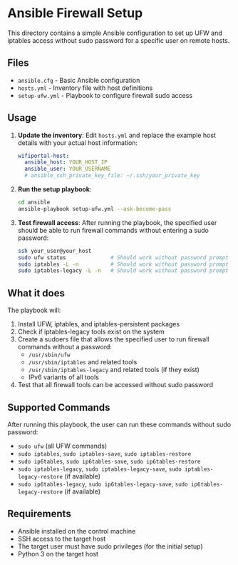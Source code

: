 # Ansible Firewall Setup

This directory contains a simple Ansible configuration to set up UFW and iptables access without sudo password for a specific user on remote hosts.

## Files

- `ansible.cfg` - Basic Ansible configuration
- `hosts.yml` - Inventory file with host definitions
- `setup-ufw.yml` - Playbook to configure firewall sudo access

## Usage

1. **Update the inventory**: Edit `hosts.yml` and replace the example host details with your actual host information:
   ```yaml
   wifiportal-host:
     ansible_host: YOUR_HOST_IP
     ansible_user: YOUR_USERNAME
     # ansible_ssh_private_key_file: ~/.ssh/your_private_key
   ```

2. **Run the setup playbook**:
   ```bash
   cd ansible
   ansible-playbook setup-ufw.yml --ask-become-pass
   ```

3. **Test firewall access**: After running the playbook, the specified user should be able to run firewall commands without entering a sudo password:
   ```bash
   ssh your_user@your_host
   sudo ufw status              # Should work without password prompt
   sudo iptables -L -n          # Should work without password prompt
   sudo iptables-legacy -L -n   # Should work without password prompt (if legacy exists)
   ```

## What it does

The playbook will:
1. Install UFW, iptables, and iptables-persistent packages
2. Check if iptables-legacy tools exist on the system
3. Create a sudoers file that allows the specified user to run firewall commands without a password:
   - `/usr/sbin/ufw`
   - `/usr/sbin/iptables` and related tools
   - `/usr/sbin/iptables-legacy` and related tools (if they exist)
   - IPv6 variants of all tools
4. Test that all firewall tools can be accessed without sudo password

## Supported Commands

After running this playbook, the user can run these commands without sudo password:
- `sudo ufw` (all UFW commands)
- `sudo iptables`, `sudo iptables-save`, `sudo iptables-restore`
- `sudo ip6tables`, `sudo ip6tables-save`, `sudo ip6tables-restore`
- `sudo iptables-legacy`, `sudo iptables-legacy-save`, `sudo iptables-legacy-restore` (if available)
- `sudo ip6tables-legacy`, `sudo ip6tables-legacy-save`, `sudo ip6tables-legacy-restore` (if available)

## Requirements

- Ansible installed on the control machine
- SSH access to the target host
- The target user must have sudo privileges (for the initial setup)
- Python 3 on the target host
